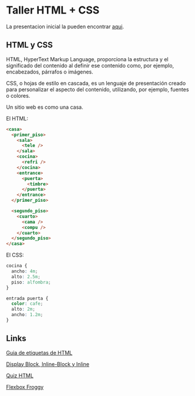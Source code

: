 # Taller HTML + CSS
La presentacion inicial la pueden encontrar [aqui](https://slides.com/nifled/html/#/).

## HTML y CSS
HTML, HyperText Markup Language, proporciona la estructura y el significado del contenido al definir ese contenido como, por ejemplo, encabezados, párrafos o imágenes. 

CSS, o hojas de estilo en cascada, es un lenguaje de presentación creado para personalizar el aspecto del contenido, utilizando, por ejemplo, fuentes o colores.

Un sitio web es como una casa.

El HTML:

```html
<casa>
  <primer_piso>
    <sala>
      <tele />
    </sala>
    <cocina>
      <refri />
    </cocina>
    <entrance>
      <puerta>
        <timbre>
      </puerta>
    </entrance>
  </primer_piso>

  <segundo_piso>
    <cuarto>
      <cama />
      <compu />
    </cuarto>
  </segundo_piso>
</casa>
```

El CSS:
```css
cocina {
  ancho: 4m;
  alto: 2.5m;
  piso: alfombra;
}

entrada puerta {
  color: cafe;
  alto: 2m;
  ancho: 1.2m;
}
```

## Links
[Guia de etiquetas de HTML](https://www.quackit.com/html_5/tags/)

[Display Block, Inline-Block y Inline](https://www.w3schools.com/css/tryit.asp?filename=trycss_inline-block_span1)

[Quiz HTML](https://www.w3schools.com/quiztest/quiztest.asp?qtest=HTML)

[Flexbox Froggy](https://flexboxfroggy.com/#es)
